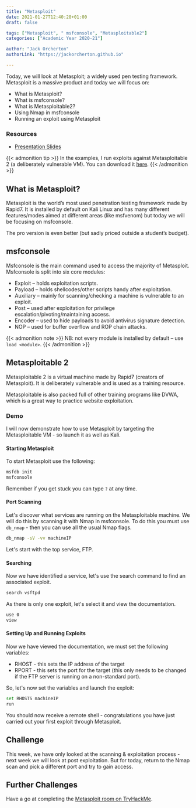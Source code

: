 ```yaml
---
title: "Metasploit"
date: 2021-01-27T12:40:28+01:00
draft: false

tags: ["Metasploit", " msfconsole", "Metasploitable2"]
categories: ["Academic Year 2020-21"]

author: "Jack Orcherton" 
authorLink: "https://jackorcherton.github.io"

---
```


Today, we will look at Metasploit; a widely used pen testing framework. Metasploit is a massive product and today we will focus on:
- What is Metasploit?
- What is msfconsole?
- What is Metasploitable2?
- Using Nmap in msfconsole
- Running an exploit using Metasploit

### Resources
- [Presentation Slides](metasploit.pdf)

{{< admonition tip >}}
In the examples, I run exploits against Metasploitable 2 (a deliberately vulnerable VM). You can download it [here](https://sourceforge.net/projects/metasploitable/files/Metasploitable2/).
{{< /admonition >}}

## What is Metasploit?
Metasploit is the world’s most used penetration testing framework made by 
Rapid7. It is installed by default on Kali Linux and has many different features/modes aimed at different areas (like 
msfvenom) but today we will be focusing on msfconsole.

The pro version is even better (but sadly priced outside a student’s budget).

## msfconsole
Msfconsole is the main command used to access the majority of Metasploit. Msfconsole is split into six core modules:
- Exploit – holds exploitation scripts. 
- Payload – holds shellcodes/other scripts handy after exploitation. 
- Auxiliary – mainly for scanning/checking a machine is vulnerable to an 
exploit. 
- Post – used after exploitation for privilege escalation/pivoting/maintaining access. 
- Encoder – used to hide payloads to avoid antivirus signature detection. 
- NOP – used for buffer overflow and ROP chain attacks. 

{{< admonition note >}} 
NB: not every module is installed by default – use `load <module>`. 
{{< /admonition >}}

## Metasploitable 2
Metasploitable 2 is a virtual machine made by Rapid7 (creators of Metasploit).  It is deliberately vulnerable and is used as a training resource.

Metasploitable is also packed full of other training programs like DVWA, which is a great way to practice website exploitation.

### Demo
I will now demonstrate how to use Metasploit by targeting the Metasploitable VM - so launch it as well as Kali.

#### Starting Metasploit 
To start Metasploit use the following:
```sh
msfdb init
msfconsole 
```

Remember if you get stuck you can type `?` at any time. 

#### Port Scanning
Let's discover what services are running on the Metasploitable machine. We will do this by scanning it with Nmap in msfconsole. To do this you must use `db_nmap` - then you can use all the usual Nmap flags. 

```sh
db_nmap -sV -vv machineIP
```

Let's start with the top service, FTP.

#### Searching
Now we have identified a service, let's use the search command to find an associated exploit.

```sh
search vsftpd
```

As there is only one exploit, let's select it and view the documentation.

```sh
use 0
view
```

#### Setting Up and Running Exploits 
Now we have viewed the documentation, we must set the following variables:
- RHOST - this sets the IP address of the target
- RPORT - this sets the port for the target (this only needs to be changed if the FTP server is running on a non-standard port). 

So, let's now set the variables and launch the exploit:

```sh
set RHOSTS machineIP
run
```

You should now receive a remote shell - congratulations you have just carried out your first exploit through Metasploit. 

## Challenge
This week, we have only looked at the scanning & exploitation process - next week we will look at post exploitation. But for today, return to the Nmap scan and pick a different port and try to gain access.

## Further Challenges
Have a go at completing the [Metasploit room on TryHackMe](https://tryhackme.com/room/rpmetasploit).
